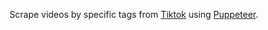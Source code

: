 Scrape videos by specific tags from [Tiktok](https://tiktok.com) using [Puppeteer](https://github.com/puppeteer/puppeteer).
